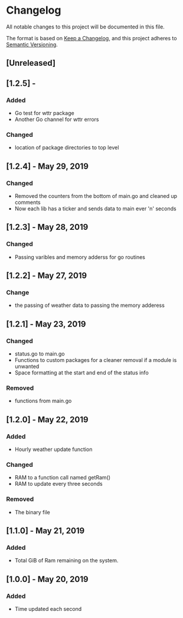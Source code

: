 # Changelog
All notable changes to this project will be documented in this file.

The format is based on [Keep a Changelog](https://keepachangelog.com/en/1.0.0/),
and this project adheres to [Semantic Versioning](https://semver.org/spec/v2.0.0.html).

## [Unreleased]

## [1.2.5] - 
### Added
- Go test for wttr package
- Another Go channel for wttr errors

### Changed
- location of package directories to top level

## [1.2.4] - May 29, 2019
### Changed
- Removed the counters from the bottom of main.go and cleaned up comments
- Now each lib has a ticker and sends data to main ever 'n' seconds

## [1.2.3] - May 28, 2019
### Changed
- Passing varibles and memory adderss for go routines

## [1.2.2] - May 27, 2019
### Change
- the passing of weather data to passing the memory adderess

## [1.2.1] - May 23, 2019
### Changed
- status.go to main.go
- Functions to custom packages for a cleaner removal if a module is unwanted
- Space formatting at the start and end of the status info

### Removed
- functions from main.go

## [1.2.0] - May 22, 2019
### Added
- Hourly weather update function

### Changed
- RAM to a function call named getRam()
- RAM to update every three seconds

### Removed
- The binary file

## [1.1.0] - May 21, 2019
### Added
- Total GiB of Ram remaining on the system.

## [1.0.0] - May 20, 2019
### Added
- Time updated each second
